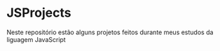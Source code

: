 # JSProjects

Neste repositório estão alguns projetos feitos durante meus estudos da liguagem JavaScript
